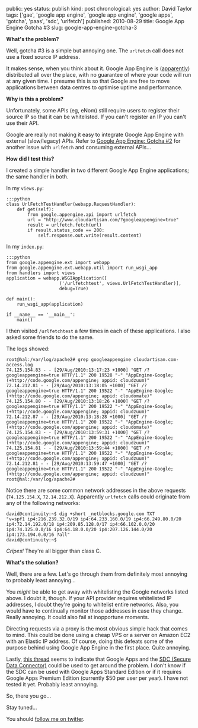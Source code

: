 public: yes
status: publish
kind: post
chronological: yes
author: David Taylor
tags: ['gae', 'google app engine', 'google app engine', 'google apps', 'gotcha', 'paas', 'sdc', 'urlfetch']
published: 2010-08-29
title: Google App Engine Gotcha #3
slug: google-app-engine-gotcha-3

**What's the problem?**  

Well, gotcha #3 is a simple but annoying one. The `urlfetch` call does not use a fixed source IP address.

It makes sense, when you think about it. Google App Engine is ([apparently](http://code.google.com/appengine/docs/whatisgoogleappengine.html)) distributed all over the place, with no guarantee of where your code will run at any given time. I presume this is so that Google are free to move applications between data centres to optimise uptime and performance.

**Why is this a problem?**

Unfortunately, some APIs (eg, eNom) still require users to register their source IP so that it can be whitelisted. If you can't register an IP you can't use their API.

Google are really not making it easy to integrate Google App Engine with external (slow/legacy) APIs. Refer to [Google App Engine: Gotcha #2](http://www.cloudartisan.com/2010/08/google-app-engine-gotcha-2/) for another issue with `urlfetch` and consuming external APIs...

**How did I test this?**

I created a simple handler in two different Google App Engine applications; the same handler in both.

In my `views.py`:

    
    :::python
    class UrlFetchTestHandler(webapp.RequestHandler):
        def get(self):
            from google.appengine.api import urlfetch
            url = "http://www.cloudartisan.com/?googleappengine=true"
            result = urlfetch.fetch(url)
            if result.status_code == 200:
                self.response.out.write(result.content)

  
In my `index.py`:

    
    :::python
    from google.appengine.ext import webapp
    from google.appengine.ext.webapp.util import run_wsgi_app
    from handlers import views  
    application = webapp.WSGIApplication([
                        ('/urlfetchtest', views.UrlFetchTestHandler)],
                        debug=True)  
    
    def main():
        run_wsgi_app(application)  
    
    if __name__ == '__main__':
        main()

  
I then visited `/urlfetchtest` a few times in each of these applications. I also asked some friends to do the same.

The logs showed:

    
    root@hal:/var/log/apache2# grep googleappengine cloudartisan.com-access.log
    74.125.154.83 - - [29/Aug/2010:13:17:23 +1000] "GET /?googleappengine=true HTTP/1.1" 200 19528 "-" "AppEngine-Google; (+http://code.google.com/appengine; appid: cloudzuum)"
    72.14.212.81 - - [29/Aug/2010:13:18:05 +1000] "GET /?googleappengine=true HTTP/1.1" 200 19522 "-" "AppEngine-Google; (+http://code.google.com/appengine; appid: cloudomate)"
    74.125.154.80 - - [29/Aug/2010:13:18:26 +1000] "GET /?googleappengine=true HTTP/1.1" 200 19522 "-" "AppEngine-Google; (+http://code.google.com/appengine; appid: cloudzuum)"
    72.14.212.87 - - [29/Aug/2010:13:18:28 +1000] "GET /?googleappengine=true HTTP/1.1" 200 19522 "-" "AppEngine-Google; (+http://code.google.com/appengine; appid: cloudomate)"
    74.125.154.83 - - [29/Aug/2010:13:59:31 +1000] "GET /?googleappengine=true HTTP/1.1" 200 19522 "-" "AppEngine-Google; (+http://code.google.com/appengine; appid: cloudzuum)"
    74.125.154.81 - - [29/Aug/2010:13:59:44 +1000] "GET /?googleappengine=true HTTP/1.1" 200 19522 "-" "AppEngine-Google; (+http://code.google.com/appengine; appid: cloudzuum)"
    72.14.212.81 - - [29/Aug/2010:13:59:47 +1000] "GET /?googleappengine=true HTTP/1.1" 200 19522 "-" "AppEngine-Google; (+http://code.google.com/appengine; appid: cloudzuum)"
    root@hal:/var/log/apache2#


Notice there are some common network addresses in the above requests (`74.125.154.X`, `72.14.212.X`). Apparently `urlfetch` calls could originate from any of the following networks:


    david@continuity:~$ dig +short _netblocks.google.com TXT 
    "v=spf1 ip4:216.239.32.0/19 ip4:64.233.160.0/19 ip4:66.249.80.0/20 ip4:72.14.192.0/18 ip4:209.85.128.0/17 ip4:66.102.0.0/20 ip4:74.125.0.0/16 ip4:64.18.0.0/20 ip4:207.126.144.0/20 ip4:173.194.0.0/16 ?all"
    david@continuity:~$ 


_Cripes!_ They're all bigger than class C.

**What's the solution?**

Well, there are a few. Let's go through them from definitely most annoying to probably least annoying...

You _might_ be able to get away with whitelisting the Google networks listed above. I doubt it, though. If your API provider requires whitelisted IP addresses, I doubt they're going to whitelist entire networks. Also, you would have to continually monitor those addresses in case they change. Really annoying. It could also fail at inopportune moments.

Directing requests via a proxy is the most obvious simple hack that comes to mind. This could be done using a cheap VPS or a server on Amazon EC2 with an Elastic IP address. Of course, doing this defeats some of the purpose behind using Google App Engine in the first place. Quite annoying.

Lastly, [this thread](http://groups.google.com/group/google-appengine/browse_thread/thread/d1e592a4a535378a/318ffadfb5d6c949?lnk=gst&q=ip+address#318ffadfb5d6c949) seems to indicate that Google Apps and the [SDC (Secure Data Connector)](http://code.google.com/securedataconnector/) could be used to get around the problem. I don't know if the SDC can be used with Google Apps Standard Edition or if it requires Google Apps Premium Edition (currently $50 per user per year). I have not tested it yet. Probably least annoying.

So, there you go...

Stay tuned...

You should [follow me on twitter](http://twitter.com/davidltaylor).
